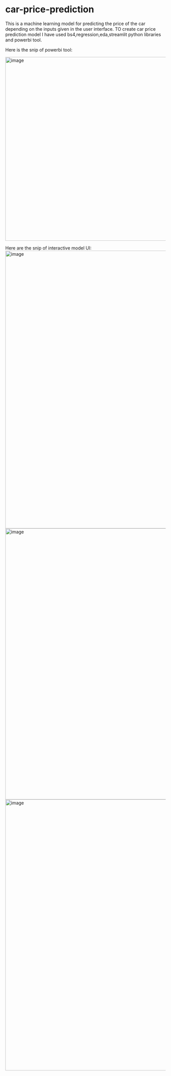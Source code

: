 # car-price-prediction
This is a machine learning model for predicting the price of the car depending on the inputs given in the user interface.
TO create car price prediction model I have used bs4,regression,eda,streamlit python libraries and powerbi tool.

Here is the snip of powerbi tool:

<img width="575" alt="image" src="https://user-images.githubusercontent.com/85817784/206724361-91a04566-9398-47e5-8529-b938833c9197.png">

Here are the snip of interactive model UI:
<img width="869" alt="image" src="https://user-images.githubusercontent.com/85817784/206724728-ad184234-44f9-4962-858d-e545d877ae13.png">
<img width="848" alt="image" src="https://user-images.githubusercontent.com/85817784/206724801-7f56b5db-0493-4007-8755-0b5ead49f85d.png">
<img width="848" alt="image" src="https://user-images.githubusercontent.com/85817784/206724910-388eea41-c7ea-4d6f-a472-399f516161a3.png">

